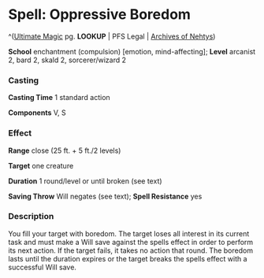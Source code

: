 # Spell: Oppressive Boredom

^([Ultimate Magic][ss-oppressive-boredom] pg. **LOOKUP** | PFS Legal | [Archives of Nehtys][sn-oppressive-boredom])

**School** enchantment (compulsion) [emotion, mind-affecting]; **Level** arcanist 2, bard 2, skald 2, sorcerer/wizard 2

### Casting

**Casting Time** 1 standard action  

**Components** V, S

### Effect

**Range** close (25 ft. + 5 ft./2 levels)  

**Target** one creature  

**Duration** 1 round/level or until broken (see text)  

**Saving Throw** Will negates (see text); **Spell Resistance** yes

### Description

You fill your target with boredom. The target loses all interest in its current task and must make a Will save against the spells effect in order to perform its next action. If the target fails, it takes no action that round. The boredom lasts until the duration expires or the target breaks the spells effect with a successful Will save.

[ss-oppressive-boredom]: http://paizo.com/pathfinderRPG/v57
[sn-oppressive-boredom]: http://www.archivesofnethys.com/SpellDisplay.aspx?ItemName=Oppressive%20Boredom